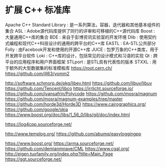 # 扩展 C++ 标准库

Apache C++ Standard Library : 是一系列算法，容器，迭代器和其他基本组件的集合
ASL : Adobe源代码库提供了同行的评审和可移植的C++源代码库
Boost : 大量通用C++库的集合
BDE : 来自于彭博资讯实验室的开发环境
Dlib : 使用契约式编程和现代C++科技设计的通用的跨平台的C++库
EASTL : EA-STL公共部分
Folly : 由Facebook开发和使用的开源C++库
JUCE : 包罗万象的C++类库，用于开发跨平台软件
Loki : C++库的设计，包括常见的设计模式和习语的实现
Qt : 跨平台的应用程序和用户界面框架
STLport : 是STL具有代表性的版本
STXXL : 用于额外的大型数据集的标准模板库
https://root.cern.ch/
https://github.com/jll63/yomm2

http://software.schmorp.de/pkg/libev.html
https://github.com/libuv/libuv
https://github.com/Tencent/libco
https://irrlicht.sourceforge.io/
https://github.com/ivansafrin/Polycode
https://github.com/mosra/magnum
https://github.com/mosra/magnum-examples/tree/master
https://github.com/horde3d/Horde3D
https://www.cairographics.org/
https://github.com/google/skia
https://www.boost.org/doc/libs/1_56_0/libs/gil/doc/index.html



https://log4cpp.sourceforge.net/

http://www.templog.org/
https://github.com/abumq/easyloggingpp

https://www.boost.org/
https://arma.sourceforge.net/
https://github.com/demianmnave/CML
https://www.cgal.org/
http://eigen.tuxfamily.org/index.php?title=Main_Page
https://ggt.sourceforge.net/
